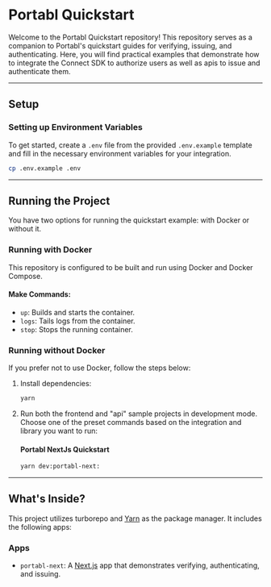 # Portabl Quickstart

Welcome to the Portabl Quickstart repository! This repository serves as a companion to Portabl's quickstart guides for verifying, issuing, and authenticating. Here, you will find practical examples that demonstrate how to integrate the Connect SDK to authorize users as well as apis to issue and authenticate them.

---

## Setup

### Setting up Environment Variables

To get started, create a `.env` file from the provided `.env.example` template and fill in the necessary environment variables for your integration.

```bash
cp .env.example .env
```

---

## Running the Project

You have two options for running the quickstart example: with Docker or without it.

### Running with Docker

This repository is configured to be built and run using Docker and Docker Compose.

#### Make Commands:

- `up`: Builds and starts the container.
- `logs`: Tails logs from the container.
- `stop`: Stops the running container.

### Running without Docker

If you prefer not to use Docker, follow the steps below:

1. Install dependencies:

   ```bash
   yarn
   ```

2. Run both the frontend and "api" sample projects in development mode. Choose one of the preset commands based on the integration and library you want to run:

   #### Portabl NextJs Quickstart

   ```bash
   yarn dev:portabl-next:
   ```

---

## What's Inside?

This project utilizes turborepo and [Yarn](https://classic.yarnpkg.com/lang/en/) as the package manager. It includes the following apps:

### Apps

- `portabl-next`: A [Next.js](https://nextjs.org) app that demonstrates verifying, authenticating, and issuing.
